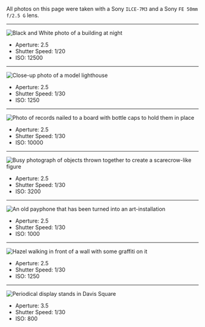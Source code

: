 All photos on this page were taken with a Sony `ILCE-7M3` and a Sony `FE 50mm f/2.5 G` lens.

---

![Black and White photo of a building at night](2023-12-23/DSC01048.jpg)

- Aperture: 2.5
- Shutter Speed: 1/20
- ISO: 12500

---

![Close-up photo of a model lighthouse](2023-12-23/DSC01017.jpg)

- Aperture: 2.5
- Shutter Speed: 1/30
- ISO: 1250

---

![Photo of records nailed to a board with bottle caps to hold them in place](2023-12-23/DSC01020.jpg)

- Aperture: 2.5
- Shutter Speed: 1/30
- ISO: 10000

---

![Busy photograph of objects thrown together to create a scarecrow-like figure](2023-12-23/DSC01013.jpg)

- Aperture: 2.5
- Shutter Speed: 1/30
- ISO: 3200

---

![An old payphone that has been turned into an art-installation](2023-12-23/DSC01011.jpg)

- Aperture: 2.5
- Shutter Speed: 1/30
- ISO: 1000

---

![Hazel walking in front of a wall with some graffiti on it](2023-12-23/DSC01030.jpg)

- Aperture: 2.5
- Shutter Speed: 1/30
- ISO: 1250

---

![Periodical display stands in Davis Square](2023-12-23/DSC01009.jpg)

- Aperture: 3.5
- Shutter Speed: 1/30
- ISO: 800
